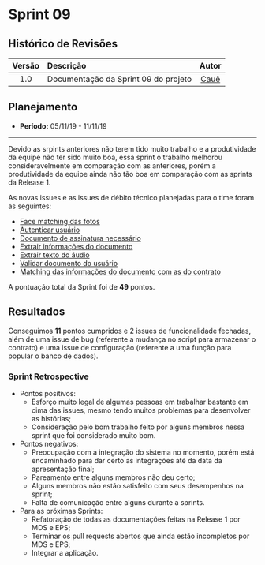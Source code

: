 # Sprint 09

## Histórico de Revisões

| Versão | Descrição | Autor |
| :----: | :-------- | :---: |
| 1.0 | Documentação da Sprint 09 do projeto | [Cauê](https://github.com/caue96) |

## Planejamento
* **Período:** 05/11/19 - 11/11/19

***

Devido as srpints anteriores não terem tido muito trabalho e a produtividade da equipe não ter sido muito boa, essa sprint o trabalho melhorou consideravelmente em comparação com as anteriores, porém a produtividade da equipe ainda não tão boa em comparação com as sprints da Release 1.

As novas issues e as issues de débito técnico planejadas para o time foram as seguintes:

* [Face matching das fotos](https://github.com/fga-eps-mds/2019.2-Vsign/pull/148)
* [Autenticar usuário](https://github.com/fga-eps-mds/2019.2-Vsign/pull/161)
* [Documento de assinatura necessário](https://github.com/fga-eps-mds/2019.2-Vsign/pull/164)
* [Extrair informações do documento](https://github.com/fga-eps-mds/2019.2-Vsign/pull/137)
* [Extrair texto do áudio](https://github.com/fga-eps-mds/2019.2-Vsign/pull/147)
* [Validar documento do usuário](https://github.com/fga-eps-mds/2019.2-Vsign/pull/162)
* [Matching das informações do documento com as do contrato](https://github.com/fga-eps-mds/2019.2-Vsign/pull/165)

A pontuação total da Sprint foi de **49** pontos.

## Resultados

Conseguimos **11** pontos cumpridos e 2 issues de funcionalidade fechadas, além de uma issue de bug (referente a mudança no script para armazenar o contrato) e uma issue de configuração (referente a uma função para popular o banco de dados).

### Sprint Retrospective

* Pontos positivos:
    - Esforço muito legal de algumas pessoas em trabalhar bastante em cima das issues, mesmo tendo muitos problemas para desenvolver as histórias;
    - Consideração pelo bom trabalho feito por alguns membros nessa sprint que foi considerado muito bom.
* Pontos negativos:
    - Preocupação com a integração do sistema no momento, porém está encaminhado para dar certo as integrações até da data da apresentação final;
    - Pareamento entre alguns membros não deu certo;
    - Alguns membros não estão satisfeito com seus desempenhos na sprint;
    - Falta de comunicação entre alguns durante a sprints.
* Para as próximas Sprints:
    - Refatoração de todas as documentações feitas na Release 1 por MDS e EPS;
    - Terminar os pull requests abertos que ainda estão incompletos por MDS e EPS;
    - Integrar a aplicação.
